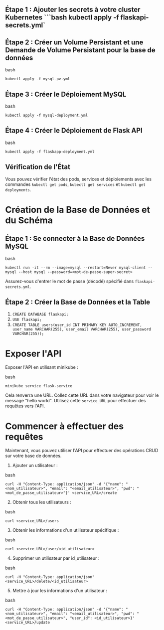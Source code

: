   ## Étape 1 : Ajouter les secrets à votre cluster Kubernetes ```bash kubectl apply -f flaskapi-secrets.yml`

## Étape 2 : Créer un Volume Persistant et une Demande de Volume Persistant pour la base de données

bash

`kubectl apply -f mysql-pv.yml`

## Étape 3 : Créer le Déploiement MySQL

bash

`kubectl apply -f mysql-deployment.yml`

## Étape 4 : Créer le Déploiement de Flask API

bash

`kubectl apply -f flaskapp-deployment.yml`

## Vérification de l'État

Vous pouvez vérifier l'état des pods, services et déploiements avec les commandes `kubectl get pods`, `kubectl get services` et `kubectl get deployments`.

# Création de la Base de Données et du Schéma

## Étape 1 : Se connecter à la Base de Données MySQL

bash

`kubectl run -it --rm --image=mysql --restart=Never mysql-client -- mysql --host mysql --password=<mot-de-passe-super-secret>`

Assurez-vous d'entrer le mot de passe (décodé) spécifié dans `flaskapi-secrets.yml`.

## Étape 2 : Créer la Base de Données et la Table

1. `CREATE DATABASE flaskapi;`
2. `USE flaskapi;`
3. `CREATE TABLE users(user_id INT PRIMARY KEY AUTO_INCREMENT, user_name VARCHAR(255), user_email VARCHAR(255), user_password VARCHAR(255));`

# Exposer l'API

Exposer l'API en utilisant minikube :

bash

`minikube service flask-service`

Cela renverra une URL. Collez cette URL dans votre navigateur pour voir le message "hello world". Utilisez cette `service_URL` pour effectuer des requêtes vers l'API.

# Commencer à effectuer des requêtes

Maintenant, vous pouvez utiliser l'API pour effectuer des opérations CRUD sur votre base de données.

1. Ajouter un utilisateur :

bash

`curl -H "Content-Type: application/json" -d '{"name": "<nom_utilisateur>", "email": "<email_utilisateur>", "pwd": "<mot_de_passe_utilisateur>"}' <service_URL>/create`

2. Obtenir tous les utilisateurs :

bash

`curl <service_URL>/users`

3. Obtenir les informations d'un utilisateur spécifique :

bash

`curl <service_URL>/user/<id_utilisateur>`

4. Supprimer un utilisateur par id_utilisateur :

bash

`curl -H "Content-Type: application/json" <service_URL>/delete/<id_utilisateur>`

5. Mettre à jour les informations d'un utilisateur :

bash

`curl -H "Content-Type: application/json" -d '{"name": "<nom_utilisateur>", "email": "<email_utilisateur>", "pwd": "<mot_de_passe_utilisateur>", "user_id": <id_utilisateur>}' <service_URL>/update`